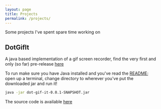 ```yaml
---
layout: page
title: Projects
permalink: /projects/
---
```


Some projects I've spent spare time working on

## DotGifIt

A java based implementation of a gif screen recorder, find the very first and only (so far) pre-release [here](https://github.com/sgregory8/dotGifIt/releases/download/0.1/dot-gif-it-0.0.1-SNAPSHOT.jar)

To run make sure you have Java installed and you've read the [README](https://github.com/sgregory8/dotGifIt/blob/with_screen_moving/README.MD); open up a terminal, change directory to wherever you've put the downloaded jar and run it!

```bash
java -jar dot-gif-it-0.0.1-SNAPSHOT.jar
```

The source code is available [here](https://github.com/sgregory8/dotGifIt)
